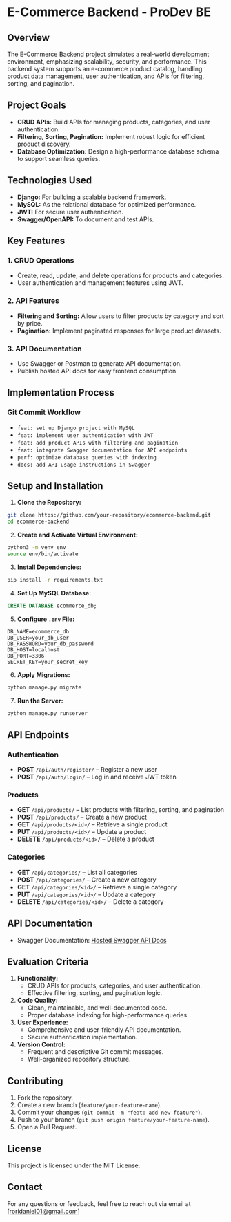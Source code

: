 # E-Commerce Backend - ProDev BE

## Overview
The E-Commerce Backend project simulates a real-world development environment, emphasizing scalability, security, and performance. This backend system supports an e-commerce product catalog, handling product data management, user authentication, and APIs for filtering, sorting, and pagination.

## Project Goals
- **CRUD APIs:** Build APIs for managing products, categories, and user authentication.
- **Filtering, Sorting, Pagination:** Implement robust logic for efficient product discovery.
- **Database Optimization:** Design a high-performance database schema to support seamless queries.

## Technologies Used
- **Django:** For building a scalable backend framework.
- **MySQL:** As the relational database for optimized performance.
- **JWT:** For secure user authentication.
- **Swagger/OpenAPI:** To document and test APIs.

## Key Features
### 1. CRUD Operations
- Create, read, update, and delete operations for products and categories.
- User authentication and management features using JWT.

### 2. API Features
- **Filtering and Sorting:** Allow users to filter products by category and sort by price.
- **Pagination:** Implement paginated responses for large product datasets.

### 3. API Documentation
- Use Swagger or Postman to generate API documentation.
- Publish hosted API docs for easy frontend consumption.

## Implementation Process
### Git Commit Workflow
- `feat: set up Django project with MySQL`
- `feat: implement user authentication with JWT`
- `feat: add product APIs with filtering and pagination`
- `feat: integrate Swagger documentation for API endpoints`
- `perf: optimize database queries with indexing`
- `docs: add API usage instructions in Swagger`

## Setup and Installation
1. **Clone the Repository:**
```bash
git clone https://github.com/your-repository/ecommerce-backend.git
cd ecommerce-backend
```

2. **Create and Activate Virtual Environment:**
```bash
python3 -m venv env
source env/bin/activate
```

3. **Install Dependencies:**
```bash
pip install -r requirements.txt
```

4. **Set Up MySQL Database:**
```sql
CREATE DATABASE ecommerce_db;
```

5. **Configure `.env` File:**
```env
DB_NAME=ecommerce_db
DB_USER=your_db_user
DB_PASSWORD=your_db_password
DB_HOST=localhost
DB_PORT=3306
SECRET_KEY=your_secret_key
```

6. **Apply Migrations:**
```bash
python manage.py migrate
```

7. **Run the Server:**
```bash
python manage.py runserver
```

## API Endpoints
### Authentication
- **POST** `/api/auth/register/` – Register a new user
- **POST** `/api/auth/login/` – Log in and receive JWT token

### Products
- **GET** `/api/products/` – List products with filtering, sorting, and pagination
- **POST** `/api/products/` – Create a new product
- **GET** `/api/products/<id>/` – Retrieve a single product
- **PUT** `/api/products/<id>/` – Update a product
- **DELETE** `/api/products/<id>/` – Delete a product

### Categories
- **GET** `/api/categories/` – List all categories
- **POST** `/api/categories/` – Create a new category
- **GET** `/api/categories/<id>/` – Retrieve a single category
- **PUT** `/api/categories/<id>/` – Update a category
- **DELETE** `/api/categories/<id>/` – Delete a category

## API Documentation
- Swagger Documentation: [Hosted Swagger API Docs](http://localhost:8000/swagger/)

## Evaluation Criteria
1. **Functionality:**
   - CRUD APIs for products, categories, and user authentication.
   - Effective filtering, sorting, and pagination logic.
2. **Code Quality:**
   - Clean, maintainable, and well-documented code.
   - Proper database indexing for high-performance queries.
3. **User Experience:**
   - Comprehensive and user-friendly API documentation.
   - Secure authentication implementation.
4. **Version Control:**
   - Frequent and descriptive Git commit messages.
   - Well-organized repository structure.

## Contributing
1. Fork the repository.
2. Create a new branch (`feature/your-feature-name`).
3. Commit your changes (`git commit -m "feat: add new feature"`).
4. Push to your branch (`git push origin feature/your-feature-name`).
5. Open a Pull Request.

## License
This project is licensed under the MIT License.

## Contact
For any questions or feedback, feel free to reach out via email at [roridaniel01@gmail.com]

